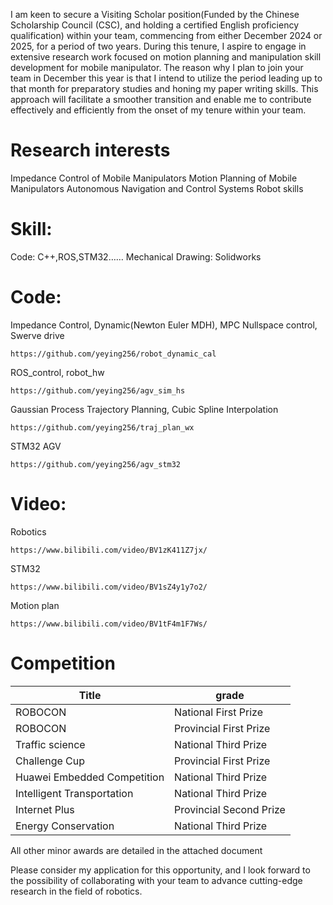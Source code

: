 
I am keen to secure a Visiting Scholar position(Funded by the Chinese Scholarship Council (CSC), and holding a certified English proficiency qualification) within your team, commencing from either December 2024 or 2025, for a period of two years. During this tenure, I aspire to engage in extensive research work focused on motion planning and manipulation skill development for mobile manipulator. 
The reason why I plan to join your team in December this year is that I intend to utilize the period leading up to that month for preparatory studies and honing my paper writing skills. This approach will facilitate a smoother transition and enable me to contribute effectively and efficiently from the onset of my tenure within your team.

# Research interests
Impedance Control of Mobile Manipulators 
Motion Planning of Mobile Manipulators
Autonomous Navigation and Control Systems
Robot skills


# Skill:
Code: C++,ROS,STM32……
Mechanical Drawing: Solidworks

# Code: 
Impedance Control, Dynamic(Newton Euler MDH), MPC Nullspace control, Swerve drive	
```
https://github.com/yeying256/robot_dynamic_cal
```
ROS_control, robot_hw 
```
https://github.com/yeying256/agv_sim_hs
```
Gaussian Process Trajectory Planning, Cubic Spline Interpolation		
```
https://github.com/yeying256/traj_plan_wx
```
STM32 AGV
```
https://github.com/yeying256/agv_stm32
```
# Video:
Robotics	 							
```
https://www.bilibili.com/video/BV1zK411Z7jx/
```
STM32
```
https://www.bilibili.com/video/BV1sZ4y1y7o2/
```
Motion plan
```
https://www.bilibili.com/video/BV1tF4m1F7Ws/
```

# Competition
|Title  |grade |
| ----------- | ----------- |
|ROBOCON |			                  National First Prize|
|ROBOCON	|		                  Provincial First Prize| 
|Traffic science			 |         National Third Prize|
|Challenge Cup 			    |      Provincial First Prize|
|Huawei Embedded Competition |	National Third Prize|
|Intelligent Transportation 	|	National Third Prize|
|Internet Plus			           | Provincial Second Prize|
|Energy Conservation		       | National Third Prize |
All other minor awards are detailed in the attached document 

Please consider my application for this opportunity, and I look forward to the possibility of collaborating with your team to advance cutting-edge research in the field of robotics.
